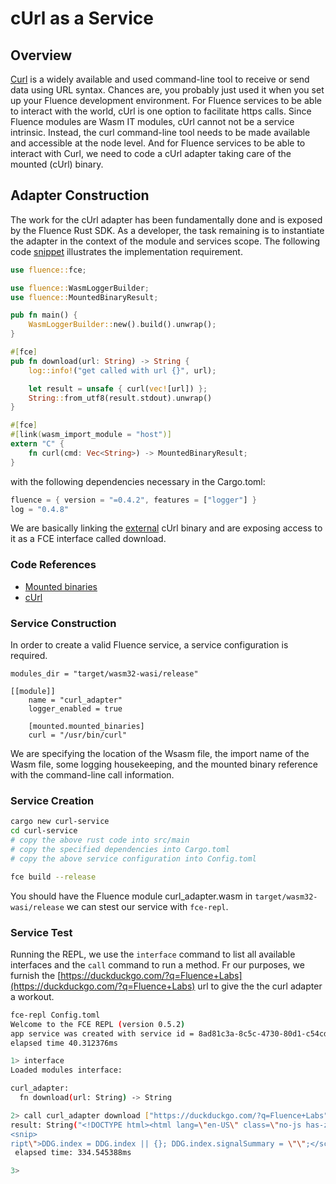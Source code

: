 # cUrl as a Service

## Overview

[Curl](https://curl.se/) is a widely available and used command-line tool to receive or send data using URL syntax. Chances are, you probably just used it when you set up your Fluence development environment. For Fluence services to be able to interact with the world, cUrl is one option to facilitate https calls. Since Fluence modules are Wasm IT modules, cUrl cannot not be a service intrinsic. Instead, the curl command-line tool needs to be made available and accessible at the node level. And for Fluence services to be able to interact with Curl, we need to code a cUrl adapter taking care of the mounted \(cUrl\) binary.

## Adapter Construction

The work for the cUrl adapter has been fundamentally done and is exposed by the Fluence Rust SDK. As a developer, the task remaining is to instantiate the adapter in the context of the module and services scope. The following code [snippet](https://github.com/fluencelabs/fce/tree/master/examples/url-downloader/curl_adapter) illustrates the implementation requirement.

```rust
use fluence::fce;

use fluence::WasmLoggerBuilder;
use fluence::MountedBinaryResult;

pub fn main() {
    WasmLoggerBuilder::new().build().unwrap();
}

#[fce]
pub fn download(url: String) -> String {
    log::info!("get called with url {}", url);

    let result = unsafe { curl(vec![url]) };
    String::from_utf8(result.stdout).unwrap()
}

#[fce]
#[link(wasm_import_module = "host")]
extern "C" {
    fn curl(cmd: Vec<String>) -> MountedBinaryResult;
}
```

with the following dependencies necessary in the Cargo.toml:

```rust
fluence = { version = "=0.4.2", features = ["logger"] }
log = "0.4.8"
```

We are basically linking the [external](https://doc.rust-lang.org/std/keyword.extern.html) cUrl binary and are exposing access to it as a FCE interface called download.

### Code References

* [Mounted binaries](https://github.com/fluencelabs/fce/blob/c559f3f2266b924398c203a45863ebf2fb9252ec/fluence-faas/src/host_imports/mounted_binaries.rs)
* [cUrl](https://github.com/curl/curl)

### Service Construction

In order to create a valid Fluence service, a service configuration is required.

```text
modules_dir = "target/wasm32-wasi/release"

[[module]]
    name = "curl_adapter"
    logger_enabled = true

    [mounted.mounted_binaries]
    curl = "/usr/bin/curl"
```

We are specifying the location of the Wsasm file, the import name of the Wasm file, some logging housekeeping, and the mounted binary reference with the command-line call information.

### Service Creation

```bash
cargo new curl-service
cd curl-service
# copy the above rust code into src/main
# copy the specified dependencies into Cargo.toml
# copy the above service configuration into Config.toml

fce build --release
```

You should have the Fluence module curl\_adapter.wasm in `target/wasm32-wasi/release` we can stest our service with `fce-repl`.

### Service Test

Running the REPL, we use the `interface` command to list all available interfaces and the `call` command to run a method. Fr our purposes, we furnish the [https://duckduckgo.com/?q=Fluence+Labs](https://duckduckgo.com/?q=Fluence+Labs) url to give the the curl adapter a workout.

```bash
fce-repl Config.toml
Welcome to the FCE REPL (version 0.5.2)
app service was created with service id = 8ad81c3a-8c5c-4730-80d1-c54cd177725d
elapsed time 40.312376ms

1> interface
Loaded modules interface:

curl_adapter:
  fn download(url: String) -> String

2> call curl_adapter download ["https://duckduckgo.com/?q=Fluence+Labs"]
result: String("<!DOCTYPE html><html lang=\"en-US\" class=\"no-js has-zcm  no-theme\"><head><meta name=\"description\" content=\"DuckDuckGo. Privacy, Simplified.\"><meta http-equiv=\"content-type\" content=\"text/html; charset=utf-8\"><title>Fluence Labs at DuckDuckGo</title><link rel=\"stylesheet\" href=\"/s1963.css\" type=\"text/css\"><link rel=\"stylesheet\" href=\"/r1963.css\" type=\"text/css\"><meta name=\"robots\" content=\"noindex,nofollow\"><meta name=\"referrer\" content=\"origin\"><meta name=\"apple-mobile-web-app-title\" content=\"Fluence Labs\"><link rel=\"preconnect\" href=\"https://links.duckduckgo.com\"><link rel=\"preload\" href=\"/font/ProximaNova-Reg-webfont.woff2\" as=\"font\" type=\"font/woff2\" crossorigin=\"anonymous\" /><link rel=\"preload\" href=\"/font/ProximaNova-Sbold-webfont.woff2\" as=\"font\" type=\"font/woff2\" crossorigin=\"anonymous\" /><link rel=\"shortcut icon\" href=\"/favicon.ico\" type=\"image/x-icon\" /><link id=\"icon60\" rel=\"apple-touch-icon\" href=\"/assets/icons/meta/DDG-iOS-icon_60x60.png?v=2\"/><link id=\"icon76\" rel=\"apple-touch-icon\" sizes=\"76x76\" href=\"/assets/icons/meta/DDG-iOS-icon_76x76.png?v=2\"/><link id=\"icon120\" rel=\"apple-touch-icon\" sizes=\"120x120\" href=\"/assets/icons/meta/DDG-iOS-icon_120x120.png?v=2\"/><link id=\"icon152\" rel=\"apple-touch-icon\"s
<snip>
ript\">DDG.index = DDG.index || {}; DDG.index.signalSummary = \"\";</script>")
 elapsed time: 334.545388ms

3>
```

